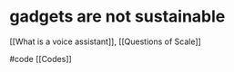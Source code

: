 # gadgets are not sustainable
[[What is a voice assistant]], [[Questions of Scale]]

#code [[Codes]]